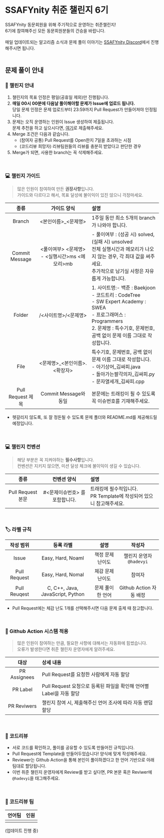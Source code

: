 # SSAFYnity 취준 챌린지 6기

SSAFYnity 동문회원을 위해 주기적으로 운영하는 취준챌린지! <br>
6기에 참여해주신 모든 동문회원분들의 건승을 바랍니다. <br>
<br>
매일 업데이트되는 알고리즘 소식과 문제 풀이 이야기는 [SSAFYnity Discord](https://cafe.naver.com/ssafynity/862)에서 진행해주시면 됩니다.<br>
<br>

## 문제 풀이 안내

### 📝 챌린지 안내
1. 챌린지의 목표 인정은 평일(공휴일 제외)만 진행됩니다.
2. **매일 00시 00분에 다음날 풀이해야할 문제가 Issue에 업로드 됩니다.** <br>
당일 문제 인정은 문제 업로드부터 23:59까지 Pull Request가 만들어져야 인정됩니다. 
1. 문제는 오직 운영하는 인원이 Issue 생성하여 제출됩니다.<br>문제 추천을 하고 싶으시다면, [여기](https://forms.gle/MwiedpiQ3AbVn8na6)로 제출해주세요.
2. Merge 조건은 다음과 같습니다.
   - (참여자 공통) Pull Request를 Open한지 7일을 초과하는 시점
   - (코드리뷰 희망자) 리뷰팀원들의 리뷰를 충분히 받았다고 판단한 경우
3. Merge가 되면, 사용한 branch는 꼭 삭제해주세요.

<br> 

### 💻 챌린지 가이드
> 많은 인원이 참여하여 만든 **권장사항**입니다.<br>
> 가이드와 다르다고 해서, 목표 달성에 불이익이 있진 않으니 걱정마세요.

| 종류 | 가이드 양식 | 설명 |
| :---: | :---: | :--- |
| Branch | <본인이름>_<문제명> | 1주일 동안 최소 5개의 branch가 나와야 합니다. |
| Commit Message | <풀이여부> <문제명> - <실행시간>ms <메모리>mb | - 풀이여부 : (성공 시) solved, (실패 시) unsolved<br>전체 실행시간과 메모리가 나오지 않는 경우, 각 최대 값을 써주세요.<br>추가적으로 남기실 사항은 자유롭게 가능합니다. |
| Folder | /<사이트명>/<문제명> | 1. 사이트명:- 백준 : Baekjoon<br>- 코드트리 : CodeTree<br>- SW Expert Academy : SWEA<br>- 프로그래머스 : Programmers<br>2. 문제명 : 특수기호, 문제번호, 공백 없이 문제 이름 그대로 작성합니다. |
| File | <문제명>_<본인이름>.<확장자> | 특수기호, 문제번호, 공백 없이 문제 이름 그대로 작성합니다.<br>- 아기상어_김싸피.java<br>- 돌아가는팔각의자_김싸피.py<br>- 문자열세개_김싸피.cpp |
| Pull Request 제목 | Commit Message와 동일 | 본문에는 트래킹이 될 수 있도록 꼭 이슈번호를 기재해주세요. |
* 헷갈리지 않도록, 또 잘 정돈될 수 있도록 문제 폴더와 README.md를 제공해드릴 예정입니다.

<br> 

### 💻 챌린지 컨벤션
> 해당 부분은 꼭 지켜야하는 **필수사항**입니다.<br>
> 컨벤션은 지키지 않으면, 미션 달성 체크에 불이익이 생길 수 있습니다.

| 종류 | 컨벤션 양식 | 설명 |
| :---: | :---: | :- |
| Pull Request 본문 | #<문제이슈번호> 를 포함합니다. | 트래킹에 필수적입니다.<br>PR Template에 작성되어 있으니 참고해주세요.|


<br> 

### 🏷️ 라벨 규칙
| 작성 범위 | 등록 라벨 | 설명 | 작성자 |
| :----: | :---: | :---:| :---:|
| Issue | Easy, Hard, Noaml | 책정 문제 난이도 | 챌린지 운영자 `@hadevyi`
| Pull Request | Easy, Hard, Nomal | 체감 문제 난이도 | 참여자 |
| Pull Reuqest | C, C++, Java, JavaScript, Python | 문제 풀이한 언어 | Github Action 자동 배정 |
- Pull Request에는 체감 난도 1개를 선택해주시면 다음 문제 출제 때 참고합니다.


<br>

### 🤖 Github Action 시스템 적용
> 많은 인원이 참여하는 만큼, 필요한 사항에 대해서는 자동화에 힘썼습니다.<br>
> 오류가 발생한다면 취준 챌린자 운영자에게 알려주세요.

| 대상 | 상세 내용 |
|:--:|:--|
|PR Assignees | Pull Request를 요청한 사람에게 자동 할당 |
|PR Label | Pull Request 요청으로 등록된 파일을 확인해 언어별 Label을 자동 할당 |
|PR Reviwers | 챌린지 참여 시, 제출해주신 언어 조사에 따라 자동 랜덤 할당 |

<br> 

### 📃 코드리뷰
- 서로 코드를 확인하고, 풀이를 공유할 수 있도록 만들어진 규칙입니다.
- Pull Request에 Template을 만들어두었습니다! 양식에 맞게 작성해주세요.
- Reviewer는 Github Action을 통해 본인이 풀이하겠다고 한 언어 기반으로 아래 팀대로 할당됩니다.
- 이번 취준 챌린지 운영자에게 Review를 받고 싶다면, PR 본문 혹은 Reviwer에 `@hadevyi`을 태그해주세요.

<br>

### 👥 코드리뷰 팀
| 언어팀 | 인원 |
| :---: | :---|
|||

(업데이트 진행 중)

